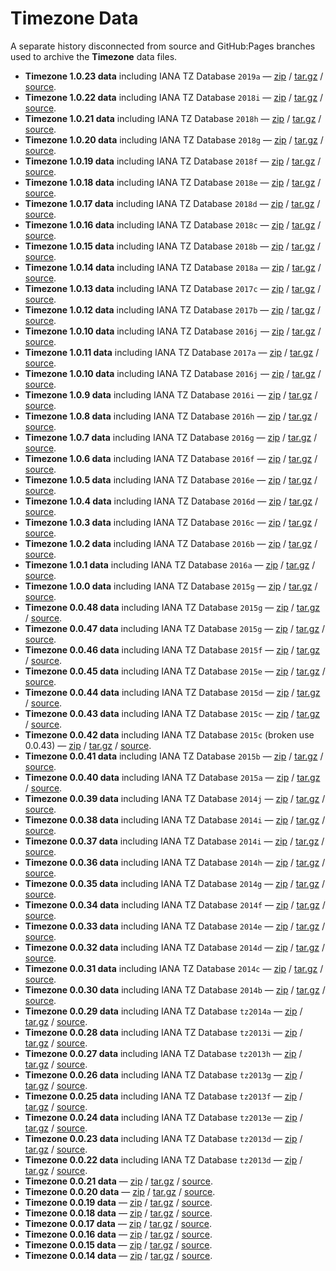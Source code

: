 # Timezone Data

A separate history disconnected from source and GitHub:Pages branches used to
archive the **Timezone** data files.

 * **Timezone 1.0.23 data** including IANA TZ Database `2019a` &mdash;
   [zip](https://github.com/bigeasy/timezone/zipball/data-v1.0.23)
   /
   [tar.gz](https://github.com/bigeasy/timezone/tarball/data-v1.0.23)
   /
   [source](https://github.com/bigeasy/timezone/tree/data-v1.0.23).
 * **Timezone 1.0.22 data** including IANA TZ Database `2018i` &mdash;
   [zip](https://github.com/bigeasy/timezone/zipball/data-v1.0.22)
   /
   [tar.gz](https://github.com/bigeasy/timezone/tarball/data-v1.0.22)
   /
   [source](https://github.com/bigeasy/timezone/tree/data-v1.0.22).
 * **Timezone 1.0.21 data** including IANA TZ Database `2018h` &mdash;
   [zip](https://github.com/bigeasy/timezone/zipball/data-v1.0.21)
   /
   [tar.gz](https://github.com/bigeasy/timezone/tarball/data-v1.0.21)
   /
   [source](https://github.com/bigeasy/timezone/tree/data-v1.0.21).
 * **Timezone 1.0.20 data** including IANA TZ Database `2018g` &mdash;
   [zip](https://github.com/bigeasy/timezone/zipball/data-v1.0.20)
   /
   [tar.gz](https://github.com/bigeasy/timezone/tarball/data-v1.0.20)
   /
   [source](https://github.com/bigeasy/timezone/tree/data-v1.0.20).
 * **Timezone 1.0.19 data** including IANA TZ Database `2018f` &mdash;
   [zip](https://github.com/bigeasy/timezone/zipball/data-v1.0.19)
   /
   [tar.gz](https://github.com/bigeasy/timezone/tarball/data-v1.0.19)
   /
   [source](https://github.com/bigeasy/timezone/tree/data-v1.0.19).
 * **Timezone 1.0.18 data** including IANA TZ Database `2018e` &mdash;
   [zip](https://github.com/bigeasy/timezone/zipball/data-v1.0.18)
   /
   [tar.gz](https://github.com/bigeasy/timezone/tarball/data-v1.0.18)
   /
   [source](https://github.com/bigeasy/timezone/tree/data-v1.0.18).
 * **Timezone 1.0.17 data** including IANA TZ Database `2018d` &mdash;
   [zip](https://github.com/bigeasy/timezone/zipball/data-v1.0.17)
   /
   [tar.gz](https://github.com/bigeasy/timezone/tarball/data-v1.0.17)
   /
   [source](https://github.com/bigeasy/timezone/tree/data-v1.0.17).
 * **Timezone 1.0.16 data** including IANA TZ Database `2018c` &mdash;
   [zip](https://github.com/bigeasy/timezone/zipball/data-v1.0.16)
   /
   [tar.gz](https://github.com/bigeasy/timezone/tarball/data-v1.0.16)
   /
   [source](https://github.com/bigeasy/timezone/tree/data-v1.0.16).
 * **Timezone 1.0.15 data** including IANA TZ Database `2018b` &mdash;
   [zip](https://github.com/bigeasy/timezone/zipball/data-v1.0.15)
   /
   [tar.gz](https://github.com/bigeasy/timezone/tarball/data-v1.0.15)
   /
   [source](https://github.com/bigeasy/timezone/tree/data-v1.0.15).
 * **Timezone 1.0.14 data** including IANA TZ Database `2018a` &mdash;
   [zip](https://github.com/bigeasy/timezone/zipball/data-v1.0.14)
   /
   [tar.gz](https://github.com/bigeasy/timezone/tarball/data-v1.0.14)
   /
   [source](https://github.com/bigeasy/timezone/tree/data-v1.0.14).
 * **Timezone 1.0.13 data** including IANA TZ Database `2017c` &mdash;
   [zip](https://github.com/bigeasy/timezone/zipball/data-v1.0.13)
   /
   [tar.gz](https://github.com/bigeasy/timezone/tarball/data-v1.0.13)
   /
   [source](https://github.com/bigeasy/timezone/tree/data-v1.0.13).
 * **Timezone 1.0.12 data** including IANA TZ Database `2017b` &mdash;
   [zip](https://github.com/bigeasy/timezone/zipball/data-v1.0.12)
   /
   [tar.gz](https://github.com/bigeasy/timezone/tarball/data-v1.0.12)
   /
   [source](https://github.com/bigeasy/timezone/tree/data-v1.0.12).
 * **Timezone 1.0.10 data** including IANA TZ Database `2016j` &mdash;
   [zip](https://github.com/bigeasy/timezone/zipball/data-v1.0.10)
   /
   [tar.gz](https://github.com/bigeasy/timezone/tarball/data-v1.0.10)
   /
   [source](https://github.com/bigeasy/timezone/tree/data-v1.0.10).
 * **Timezone 1.0.11 data** including IANA TZ Database `2017a` &mdash;
   [zip](https://github.com/bigeasy/timezone/zipball/data-v1.0.11)
   /
   [tar.gz](https://github.com/bigeasy/timezone/tarball/data-v1.0.11)
   /
   [source](https://github.com/bigeasy/timezone/tree/data-v1.0.11).
 * **Timezone 1.0.10 data** including IANA TZ Database `2016j` &mdash;
   [zip](https://github.com/bigeasy/timezone/zipball/data-v1.0.10)
   /
   [tar.gz](https://github.com/bigeasy/timezone/tarball/data-v1.0.10)
   /
   [source](https://github.com/bigeasy/timezone/tree/data-v1.0.10).
 * **Timezone 1.0.9 data** including IANA TZ Database `2016i` &mdash;
   [zip](https://github.com/bigeasy/timezone/zipball/data-v1.0.9)
   /
   [tar.gz](https://github.com/bigeasy/timezone/tarball/data-v1.0.9)
   /
   [source](https://github.com/bigeasy/timezone/tree/data-v1.0.9).
 * **Timezone 1.0.8 data** including IANA TZ Database `2016h` &mdash;
   [zip](https://github.com/bigeasy/timezone/zipball/data-v1.0.8)
   /
   [tar.gz](https://github.com/bigeasy/timezone/tarball/data-v1.0.8)
   /
   [source](https://github.com/bigeasy/timezone/tree/data-v1.0.8).
 * **Timezone 1.0.7 data** including IANA TZ Database `2016g` &mdash;
   [zip](https://github.com/bigeasy/timezone/zipball/data-v1.0.7)
   /
   [tar.gz](https://github.com/bigeasy/timezone/tarball/data-v1.0.7)
   /
   [source](https://github.com/bigeasy/timezone/tree/data-v1.0.7).
 * **Timezone 1.0.6 data** including IANA TZ Database `2016f` &mdash;
   [zip](https://github.com/bigeasy/timezone/zipball/data-v1.0.6)
   /
   [tar.gz](https://github.com/bigeasy/timezone/tarball/data-v1.0.6)
   /
   [source](https://github.com/bigeasy/timezone/tree/data-v1.0.6).
 * **Timezone 1.0.5 data** including IANA TZ Database `2016e` &mdash;
   [zip](https://github.com/bigeasy/timezone/zipball/data-v1.0.5)
   /
   [tar.gz](https://github.com/bigeasy/timezone/tarball/data-v1.0.5)
   /
   [source](https://github.com/bigeasy/timezone/tree/data-v1.0.5).
 * **Timezone 1.0.4 data** including IANA TZ Database `2016d` &mdash;
   [zip](https://github.com/bigeasy/timezone/zipball/data-v1.0.4)
   /
   [tar.gz](https://github.com/bigeasy/timezone/tarball/data-v1.0.4)
   /
   [source](https://github.com/bigeasy/timezone/tree/data-v1.0.4).
 * **Timezone 1.0.3 data** including IANA TZ Database `2016c` &mdash;
   [zip](https://github.com/bigeasy/timezone/zipball/data-v1.0.3)
   /
   [tar.gz](https://github.com/bigeasy/timezone/tarball/data-v1.0.3)
   /
   [source](https://github.com/bigeasy/timezone/tree/data-v1.0.3).
 * **Timezone 1.0.2 data** including IANA TZ Database `2016b` &mdash;
   [zip](https://github.com/bigeasy/timezone/zipball/data-v1.0.2)
   /
   [tar.gz](https://github.com/bigeasy/timezone/tarball/data-v1.0.2)
   /
   [source](https://github.com/bigeasy/timezone/tree/data-v1.0.2).
 * **Timezone 1.0.1 data** including IANA TZ Database `2016a` &mdash;
   [zip](https://github.com/bigeasy/timezone/zipball/data-v1.0.1)
   /
   [tar.gz](https://github.com/bigeasy/timezone/tarball/data-v1.0.1)
   /
   [source](https://github.com/bigeasy/timezone/tree/data-v1.0.1).
 * **Timezone 1.0.0 data** including IANA TZ Database `2015g` &mdash;
   [zip](https://github.com/bigeasy/timezone/zipball/data-v1.0.0)
   /
   [tar.gz](https://github.com/bigeasy/timezone/tarball/data-v1.0.0)
   /
   [source](https://github.com/bigeasy/timezone/tree/data-v1.0.0).
 * **Timezone 0.0.48 data** including IANA TZ Database `2015g` &mdash;
   [zip](https://github.com/bigeasy/timezone/zipball/data-v0.0.48)
   /
   [tar.gz](https://github.com/bigeasy/timezone/tarball/data-v0.0.48)
   /
   [source](https://github.com/bigeasy/timezone/tree/data-v0.0.48).
 * **Timezone 0.0.47 data** including IANA TZ Database `2015g` &mdash;
   [zip](https://github.com/bigeasy/timezone/zipball/data-v0.0.47)
   /
   [tar.gz](https://github.com/bigeasy/timezone/tarball/data-v0.0.47)
   /
   [source](https://github.com/bigeasy/timezone/tree/data-v0.0.47).
 * **Timezone 0.0.46 data** including IANA TZ Database `2015f` &mdash;
   [zip](https://github.com/bigeasy/timezone/zipball/data-v0.0.46)
   /
   [tar.gz](https://github.com/bigeasy/timezone/tarball/data-v0.0.46)
   /
   [source](https://github.com/bigeasy/timezone/tree/data-v0.0.46).
 * **Timezone 0.0.45 data** including IANA TZ Database `2015e` &mdash;
   [zip](https://github.com/bigeasy/timezone/zipball/data-v0.0.45)
   /
   [tar.gz](https://github.com/bigeasy/timezone/tarball/data-v0.0.45)
   /
   [source](https://github.com/bigeasy/timezone/tree/data-v0.0.45).
 * **Timezone 0.0.44 data** including IANA TZ Database `2015d` &mdash;
   [zip](https://github.com/bigeasy/timezone/zipball/data-v0.0.44)
   /
   [tar.gz](https://github.com/bigeasy/timezone/tarball/data-v0.0.44)
   /
   [source](https://github.com/bigeasy/timezone/tree/data-v0.0.44).
 * **Timezone 0.0.43 data** including IANA TZ Database `2015c` &mdash;
   [zip](https://github.com/bigeasy/timezone/zipball/data-v0.0.43)
   /
   [tar.gz](https://github.com/bigeasy/timezone/tarball/data-v0.0.43)
   /
   [source](https://github.com/bigeasy/timezone/tree/data-v0.0.43).
 * **Timezone 0.0.42 data** including IANA TZ Database `2015c` (broken use 0.0.43) &mdash;
   [zip](https://github.com/bigeasy/timezone/zipball/data-v0.0.42)
   /
   [tar.gz](https://github.com/bigeasy/timezone/tarball/data-v0.0.42)
   /
   [source](https://github.com/bigeasy/timezone/tree/data-v0.0.42).
 * **Timezone 0.0.41 data** including IANA TZ Database `2015b` &mdash;
   [zip](https://github.com/bigeasy/timezone/zipball/data-v0.0.41)
   /
   [tar.gz](https://github.com/bigeasy/timezone/tarball/data-v0.0.41)
   /
   [source](https://github.com/bigeasy/timezone/tree/data-v0.0.41).
 * **Timezone 0.0.40 data** including IANA TZ Database `2015a` &mdash;
   [zip](https://github.com/bigeasy/timezone/zipball/data-v0.0.40)
   /
   [tar.gz](https://github.com/bigeasy/timezone/tarball/data-v0.0.40)
   /
   [source](https://github.com/bigeasy/timezone/tree/data-v0.0.40).
 * **Timezone 0.0.39 data** including IANA TZ Database `2014j` &mdash;
   [zip](https://github.com/bigeasy/timezone/zipball/data-v0.0.39)
   /
   [tar.gz](https://github.com/bigeasy/timezone/tarball/data-v0.0.39)
   /
   [source](https://github.com/bigeasy/timezone/tree/data-v0.0.39).
 * **Timezone 0.0.38 data** including IANA TZ Database `2014i` &mdash;
   [zip](https://github.com/bigeasy/timezone/zipball/data-v0.0.38)
   /
   [tar.gz](https://github.com/bigeasy/timezone/tarball/data-v0.0.38)
   /
   [source](https://github.com/bigeasy/timezone/tree/data-v0.0.38).
 * **Timezone 0.0.37 data** including IANA TZ Database `2014i` &mdash;
   [zip](https://github.com/bigeasy/timezone/zipball/data-v0.0.37)
   /
   [tar.gz](https://github.com/bigeasy/timezone/tarball/data-v0.0.37)
   /
   [source](https://github.com/bigeasy/timezone/tree/data-v0.0.37).
 * **Timezone 0.0.36 data** including IANA TZ Database `2014h` &mdash;
   [zip](https://github.com/bigeasy/timezone/zipball/data-v0.0.36)
   /
   [tar.gz](https://github.com/bigeasy/timezone/tarball/data-v0.0.36)
   /
   [source](https://github.com/bigeasy/timezone/tree/data-v0.0.36).
 * **Timezone 0.0.35 data** including IANA TZ Database `2014g` &mdash;
   [zip](https://github.com/bigeasy/timezone/zipball/data-v0.0.35)
   /
   [tar.gz](https://github.com/bigeasy/timezone/tarball/data-v0.0.35)
   /
   [source](https://github.com/bigeasy/timezone/tree/data-v0.0.35).
 * **Timezone 0.0.34 data** including IANA TZ Database `2014f` &mdash;
   [zip](https://github.com/bigeasy/timezone/zipball/data-v0.0.34)
   /
   [tar.gz](https://github.com/bigeasy/timezone/tarball/data-v0.0.34)
   /
   [source](https://github.com/bigeasy/timezone/tree/data-v0.0.34).
 * **Timezone 0.0.33 data** including IANA TZ Database `2014e` &mdash;
   [zip](https://github.com/bigeasy/timezone/zipball/data-v0.0.33)
   /
   [tar.gz](https://github.com/bigeasy/timezone/tarball/data-v0.0.33)
   /
   [source](https://github.com/bigeasy/timezone/tree/data-v0.0.33).
 * **Timezone 0.0.32 data** including IANA TZ Database `2014d` &mdash;
   [zip](https://github.com/bigeasy/timezone/zipball/data-v0.0.32)
   /
   [tar.gz](https://github.com/bigeasy/timezone/tarball/data-v0.0.32)
   /
   [source](https://github.com/bigeasy/timezone/tree/data-v0.0.32).
 * **Timezone 0.0.31 data** including IANA TZ Database `2014c` &mdash;
   [zip](https://github.com/bigeasy/timezone/zipball/data-v0.0.31)
   /
   [tar.gz](https://github.com/bigeasy/timezone/tarball/data-v0.0.31)
   /
   [source](https://github.com/bigeasy/timezone/tree/data-v0.0.31).
 * **Timezone 0.0.30 data** including IANA TZ Database `2014b` &mdash;
   [zip](https://github.com/bigeasy/timezone/zipball/data-v0.0.30)
   /
   [tar.gz](https://github.com/bigeasy/timezone/tarball/data-v0.0.30)
   /
   [source](https://github.com/bigeasy/timezone/tree/data-v0.0.30).
 * **Timezone 0.0.29 data** including IANA TZ Database `tz2014a` &mdash;
   [zip](https://github.com/bigeasy/timezone/zipball/data-v0.0.29)
   /
   [tar.gz](https://github.com/bigeasy/timezone/tarball/data-v0.0.29)
   /
   [source](https://github.com/bigeasy/timezone/tree/data-v0.0.29).
 * **Timezone 0.0.28 data** including IANA TZ Database `tz2013i` &mdash;
   [zip](https://github.com/bigeasy/timezone/zipball/data-v0.0.28)
   /
   [tar.gz](https://github.com/bigeasy/timezone/tarball/data-v0.0.28)
   /
   [source](https://github.com/bigeasy/timezone/tree/data-v0.0.28).
 * **Timezone 0.0.27 data** including IANA TZ Database `tz2013h` &mdash;
   [zip](https://github.com/bigeasy/timezone/zipball/data-v0.0.27)
   /
   [tar.gz](https://github.com/bigeasy/timezone/tarball/data-v0.0.27)
   /
   [source](https://github.com/bigeasy/timezone/tree/data-v0.0.27).
 * **Timezone 0.0.26 data** including IANA TZ Database `tz2013g` &mdash;
   [zip](https://github.com/bigeasy/timezone/zipball/data-v0.0.26)
   /
   [tar.gz](https://github.com/bigeasy/timezone/tarball/data-v0.0.26)
   /
   [source](https://github.com/bigeasy/timezone/tree/data-v0.0.26).
 * **Timezone 0.0.25 data** including IANA TZ Database `tz2013f` &mdash;
   [zip](https://github.com/bigeasy/timezone/zipball/data-v0.0.25)
   /
   [tar.gz](https://github.com/bigeasy/timezone/tarball/data-v0.0.25)
   /
   [source](https://github.com/bigeasy/timezone/tree/data-v0.0.25).
 * **Timezone 0.0.24 data** including IANA TZ Database `tz2013e` &mdash;
   [zip](https://github.com/bigeasy/timezone/zipball/data-v0.0.24)
   /
   [tar.gz](https://github.com/bigeasy/timezone/tarball/data-v0.0.24)
   /
   [source](https://github.com/bigeasy/timezone/tree/data-v0.0.24).
 * **Timezone 0.0.23 data** including IANA TZ Database `tz2013d` &mdash;
   [zip](https://github.com/bigeasy/timezone/zipball/data-v0.0.23)
   /
   [tar.gz](https://github.com/bigeasy/timezone/tarball/data-v0.0.23)
   /
   [source](https://github.com/bigeasy/timezone/tree/data-v0.0.23).
 * **Timezone 0.0.22 data** including IANA TZ Database `tz2013d` &mdash;
   [zip](https://github.com/bigeasy/timezone/zipball/data-v0.0.22)
   /
   [tar.gz](https://github.com/bigeasy/timezone/tarball/data-v0.0.22)
   /
   [source](https://github.com/bigeasy/timezone/tree/data-v0.0.22).
 * **Timezone 0.0.21 data** &mdash;
   [zip](https://github.com/bigeasy/timezone/zipball/data-v0.0.21)
   /
   [tar.gz](https://github.com/bigeasy/timezone/tarball/data-v0.0.21)
   /
   [source](https://github.com/bigeasy/timezone/tree/data-v0.0.21).
 * **Timezone 0.0.20 data** &mdash;
   [zip](https://github.com/bigeasy/timezone/zipball/data-v0.0.20)
   /
   [tar.gz](https://github.com/bigeasy/timezone/tarball/data-v0.0.20)
   /
   [source](https://github.com/bigeasy/timezone/tree/data-v0.0.20).
 * **Timezone 0.0.19 data** &mdash;
   [zip](https://github.com/bigeasy/timezone/zipball/data-v0.0.19)
   /
   [tar.gz](https://github.com/bigeasy/timezone/tarball/data-v0.0.19)
   /
   [source](https://github.com/bigeasy/timezone/tree/data-v0.0.19).
 * **Timezone 0.0.18 data** &mdash;
   [zip](https://github.com/bigeasy/timezone/zipball/data-v0.0.18)
   /
   [tar.gz](https://github.com/bigeasy/timezone/tarball/data-v0.0.18)
   /
   [source](https://github.com/bigeasy/timezone/tree/data-v0.0.18).
 * **Timezone 0.0.17 data** &mdash;
   [zip](https://github.com/bigeasy/timezone/zipball/data-v0.0.17)
   /
   [tar.gz](https://github.com/bigeasy/timezone/tarball/data-v0.0.17)
   /
   [source](https://github.com/bigeasy/timezone/tree/data-v0.0.17).
 * **Timezone 0.0.16 data** &mdash;
   [zip](https://github.com/bigeasy/timezone/zipball/data-v0.0.16)
   /
   [tar.gz](https://github.com/bigeasy/timezone/tarball/data-v0.0.16)
   /
   [source](https://github.com/bigeasy/timezone/tree/data-v0.0.16).
 * **Timezone 0.0.15 data** &mdash;
   [zip](https://github.com/bigeasy/timezone/zipball/data-v0.0.15)
   /
   [tar.gz](https://github.com/bigeasy/timezone/tarball/data-v0.0.15)
   /
   [source](https://github.com/bigeasy/timezone/tree/data-v0.0.15).
 * **Timezone 0.0.14 data** &mdash;
   [zip](https://github.com/bigeasy/timezone/zipball/data-v0.0.14)
   /
   [tar.gz](https://github.com/bigeasy/timezone/tarball/data-v0.0.14)
   /
   [source](https://github.com/bigeasy/timezone/tree/data-v0.0.14).
